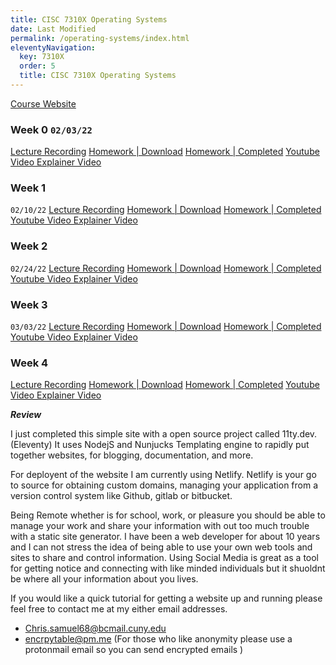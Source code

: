 ```yaml
---
title: CISC 7310X Operating Systems
date: Last Modified 
permalink: /operating-systems/index.html
eleventyNavigation:
  key: 7310X
  order: 5
  title: CISC 7310X Operating Systems
---
```


[Course Website](https://huichen-cs.github.io/course/CISC7310X/22SP/tutorial/bootstrap1.html)

### Week 0 `02/03/22`

[Lecture Recording]()
[Homework | Download]()
[Homework | Completed]()
[Youtube Video Explainer Video]()


### Week 1
`02/10/22`
[Lecture Recording]()
[Homework | Download]()
[Homework | Completed]()
[Youtube Video Explainer Video]()


### Week 2
`02/24/22`
[Lecture Recording]()
[Homework | Download]()
[Homework | Completed]()
[Youtube Video Explainer Video]()


### Week 3
`03/03/22`
[Lecture Recording]()
[Homework | Download]()
[Homework | Completed]()
[Youtube Video Explainer Video]()


### Week 4

[Lecture Recording]()
[Homework | Download]()
[Homework | Completed]()
[Youtube Video Explainer Video]()

***Review***

I just completed this simple site with a open source project 
called 11ty.dev. (Eleventy) It uses NodejS and Nunjucks Templating engine to rapidly put together websites, for blogging, documentation, and more. 

For deployent of the website I am currently using Netlify. Netlify is your go to source for obtaining custom domains, managing your application from a version control system like Github, gitlab or bitbucket.

 Being Remote whether is for school, work, or pleasure you should be able to manage your work and share your information with out too much trouble with a static site generator. I have been a web developer for about 10 years and I can not stress the idea of being able to use your own web tools and sites to share and control information. Using Social Media is great as a tool for getting notice and connecting with like minded individuals but it shuoldnt be where all your information about you lives.

 If you would like a quick tutorial for getting a website up and running please feel free to contact me at  my either email addresses.

- Chris.samuel68@bcmail.cuny.edu 
- encrpytable@pm.me (For those who like anonymity please use a protonmail email so you can send encrypted emails ) 

